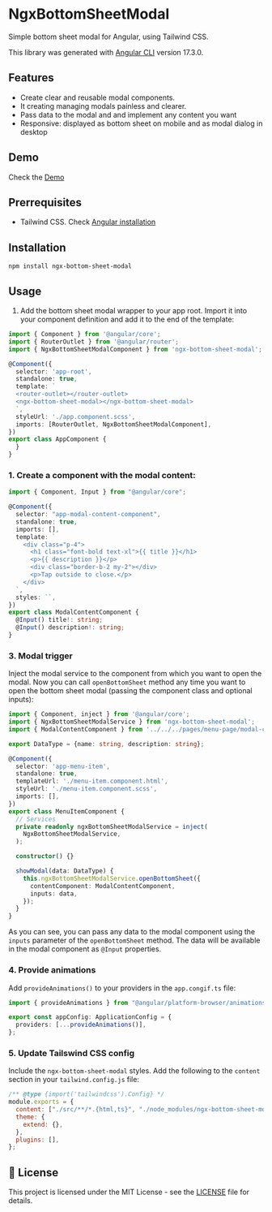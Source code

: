 # NgxBottomSheetModal

Simple bottom sheet modal for Angular, using Tailwind CSS.

This library was generated with [Angular CLI](https://github.com/angular/angular-cli) version 17.3.0.

## Features

- Create clear and reusable modal components.
- It creating managing modals painless and clearer.
- Pass data to the modal and and implement any content you want
- Responsive: displayed as bottom sheet on mobile and as modal dialog in desktop

## Demo

Check the [Demo](https://angular-17-starter-project-rdvpgx.stackblitz.io)

## Prerrequisites

- Tailwind CSS. Check [Angular installation](https://tailwindcss.com/docs/guides/angular)

## Installation

```shell
npm install ngx-bottom-sheet-modal
```

## Usage

1. Add the bottom sheet modal wrapper to your app root. Import it into your component definition and add it to the end of the template:

```typescript
import { Component } from '@angular/core';
import { RouterOutlet } from '@angular/router';
import { NgxBottomSheetModalComponent } from 'ngx-bottom-sheet-modal';

@Component({
  selector: 'app-root',
  standalone: true,
  template: `
  <router-outlet></router-outlet>
  <ngx-bottom-sheet-modal></ngx-bottom-sheet-modal>
  `,
  styleUrl: './app.component.scss',
  imports: [RouterOutlet, NgxBottomSheetModalComponent],
})
export class AppComponent {
  }
}
```

### 1. Create a component with the modal content:

```typescript
import { Component, Input } from "@angular/core";

@Component({
  selector: "app-modal-content-component",
  standalone: true,
  imports: [],
  template: `
    <div class="p-4">
      <h1 class="font-bold text-xl">{{ title }}</h1>
      <p>{{ description }}</p>
      <div class="border-b-2 my-2"></div>
      <p>Tap outside to close.</p>
    </div>
  `,
  styles: ``,
})
export class ModalContentComponent {
  @Input() title!: string;
  @Input() description!: string;
}
```

### 3. Modal trigger

Inject the modal service to the component from which you want to open the modal. Now you can call `openBottomSheet` method any time you want to open the bottom sheet modal (passing the component class and optional inputs):

```typescript
import { Component, inject } from '@angular/core';
import { NgxBottomSheetModalService } from 'ngx-bottom-sheet-modal';
import { ModalContentComponent } from '../../../pages/menu-page/modal-content-component/modal-content-component.component';

export DataType = {name: string, description: string};

@Component({
  selector: 'app-menu-item',
  standalone: true,
  templateUrl: './menu-item.component.html',
  styleUrl: './menu-item.component.scss',
  imports: [],
})
export class MenuItemComponent {
  // Services
  private readonly ngxBottomSheetModalService = inject(
    NgxBottomSheetModalService,
  );

  constructor() {}

  showModal(data: DataType) {
    this.ngxBottomSheetModalService.openBottomSheet({
      contentComponent: ModalContentComponent,
      inputs: data,
    });
  }
}
```

As you can see, you can pass any data to the modal component using the `inputs` parameter of the `openBottomSheet` method. The data will be available in the modal component as `@Input` properties.

### 4. Provide animations

Add `provideAnimations()` to your providers in the `app.congif.ts` file:

```typescript
import { provideAnimations } from "@angular/platform-browser/animations";

export const appConfig: ApplicationConfig = {
  providers: [...provideAnimations()],
};
```

### 5. Update Tailswind CSS config

Include the `ngx-bottom-sheet-modal` styles. Add the following to the `content` section in your `tailwind.config.js` file:

```js
/** @type {import('tailwindcss').Config} */
module.exports = {
  content: ["./src/**/*.{html,ts}", "./node_modules/ngx-bottom-sheet-modal/**/*.{html,ts,js,mjs}"],
  theme: {
    extend: {},
  },
  plugins: [],
};
```

## 📄 License

This project is licensed under the MIT License - see the [LICENSE](https://raw.githubusercontent.com/quedicesebas/ngx-bottom-sheet-modal/main/LICENSE) file for details.
